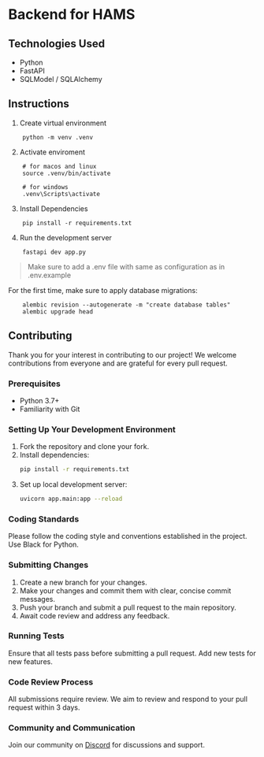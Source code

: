 # Backend for HAMS

## Technologies Used

- Python
- FastAPI
- SQLModel / SQLAlchemy

## Instructions

1. Create virtual environment

```shell
    python -m venv .venv
```

2. Activate enviroment

```shell
    # for macos and linux
    source .venv/bin/activate

    # for windows
    .venv\Scripts\activate
```

3. Install Dependencies

```shell
    pip install -r requirements.txt
```

4. Run the development server

```shell
    fastapi dev app.py
```

> Make sure to add a .env file with same as configuration as in .env.example

For the first time, make sure to apply database migrations:

```shell
    alembic revision --autogenerate -m "create database tables"
    alembic upgrade head 
```

## Contributing

Thank you for your interest in contributing to our project! We welcome contributions from everyone and are grateful for every pull request.

### Prerequisites

- Python 3.7+
- Familiarity with Git

### Setting Up Your Development Environment

1. Fork the repository and clone your fork.
2. Install dependencies:
   ```bash
   pip install -r requirements.txt
   ```
3. Set up local development server:
   ```bash
   uvicorn app.main:app --reload
   ```

### Coding Standards

Please follow the coding style and conventions established in the project. Use Black for Python.

### Submitting Changes

1. Create a new branch for your changes.
2. Make your changes and commit them with clear, concise commit messages.
3. Push your branch and submit a pull request to the main repository.
4. Await code review and address any feedback.

### Running Tests

Ensure that all tests pass before submitting a pull request. Add new tests for new features.

### Code Review Process

All submissions require review. We aim to review and respond to your pull request within 3 days.

### Community and Communication

Join our community on [Discord](#) for discussions and support.

